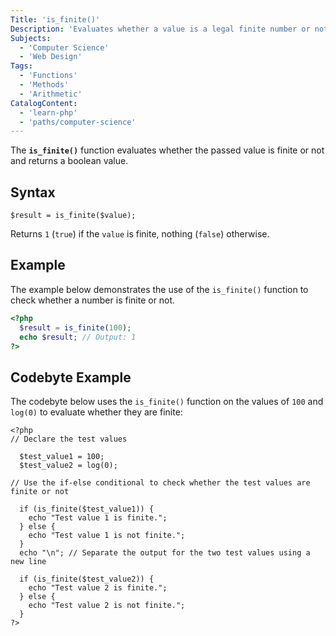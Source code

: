 ```yaml
---
Title: 'is_finite()'
Description: 'Evaluates whether a value is a legal finite number or not.'
Subjects:
  - 'Computer Science'
  - 'Web Design'
Tags:
  - 'Functions'
  - 'Methods'
  - 'Arithmetic'
CatalogContent:
  - 'learn-php'
  - 'paths/computer-science'
---
```


The **`is_finite()`** function evaluates whether the passed value is finite or not and returns a boolean value.

## Syntax

```pseudo
$result = is_finite($value);
```

Returns `1` (`true`) if the `value` is finite, nothing (`false`) otherwise.

## Example

The example below demonstrates the use of the `is_finite()` function to check whether a number is finite or not.

```php
<?php
  $result = is_finite(100);
  echo $result; // Output: 1
?>
```

## Codebyte Example

The codebyte below uses the `is_finite()` function on the values of `100` and `log(0)` to evaluate whether they are finite:

```codebyte/php
<?php
// Declare the test values

  $test_value1 = 100;
  $test_value2 = log(0);

// Use the if-else conditional to check whether the test values are finite or not

  if (is_finite($test_value1)) {
    echo "Test value 1 is finite.";
  } else {
    echo "Test value 1 is not finite.";
  }
  echo "\n"; // Separate the output for the two test values using a new line

  if (is_finite($test_value2)) {
    echo "Test value 2 is finite.";
  } else {
    echo "Test value 2 is not finite.";
  }
?>

```
